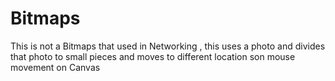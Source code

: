 # Bitmaps
This is not a Bitmaps that used in Networking , this uses  a  photo and divides that photo to small pieces and moves to different location son mouse movement on Canvas 
